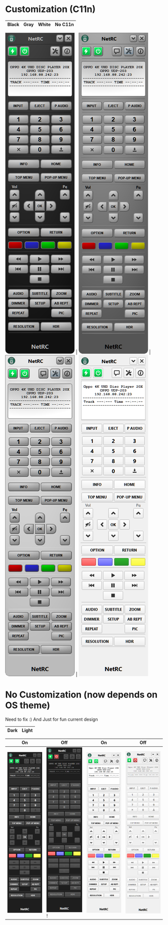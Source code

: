 # Customization (C11n)

Black | Gray | White | No C11n
------------ | ------------- | ------------- | -------------

![OPPO UDP-203 black](../w11/images/Oppo-203.png) | ![OPPO UDP-203 gray](../w11/images/theme/Oppo-203-gray.png) | ![OPPO UDP-203 white](../w11/images/theme/Oppo-203-white.png) | ![OPPO UDP-203 0](light-on.png)

# No Customization (now depends on OS theme)


Need to fix :)
And Just for fun current design

Dark  | Light 
------------ | -------------

On | Off | On | Off
------------ | ------------- | ------------- | -------------
![Dark On](dark-on.png) | ![Dark Off](dark-off.png)! | ![Light On](light-on.png) | ![Light Off](light-off.png)
